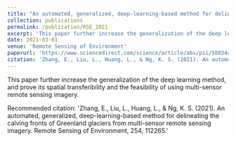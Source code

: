 ```yaml
---
title: "An automated, generalized, deep-learning-based method for delineating the calving fronts of Greenland glaciers from multi-sensor remote sensing imagery"
collection: publications
permalink: /publication/RSE_2021
excerpt: 'This paper further increase the generalization of the deep learning method, and prove its spatial transferibility and the feasibility of using multi-sensor remote sensing imagery.'
date: 2021-03-01
venue: 'Remote Sensing of Environment'
paperurl: 'https://www.sciencedirect.com/science/article/abs/pii/S0034425720306386'
citation: 'Zhang, E., Liu, L., Huang, L., & Ng, K. S. (2021). An automated, generalized, deep-learning-based method for delineating the calving fronts of Greenland glaciers from multi-sensor remote sensing imagery. Remote Sensing of Environment, 254, 112265.'
---
```

This paper further increase the generalization of the deep learning method, and prove its spatial transferibility and the feasibility of using multi-sensor remote sensing imagery.


Recommended citation: 'Zhang, E., Liu, L., Huang, L., & Ng, K. S. (2021). An automated, generalized, deep-learning-based method for delineating the calving fronts of Greenland glaciers from multi-sensor remote sensing imagery. Remote Sensing of Environment, 254, 112265.'
